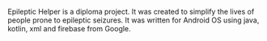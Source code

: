 Epileptic Helper is a diploma project. It was created to simplify the lives of people prone to epileptic seizures. It was written for Android OS using java, kotlin, xml and firebase from Google.
